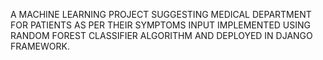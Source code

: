A MACHINE LEARNING PROJECT SUGGESTING MEDICAL DEPARTMENT FOR PATIENTS AS PER THEIR SYMPTOMS INPUT IMPLEMENTED USING RANDOM FOREST CLASSIFIER ALGORITHM AND DEPLOYED
IN DJANGO FRAMEWORK.

